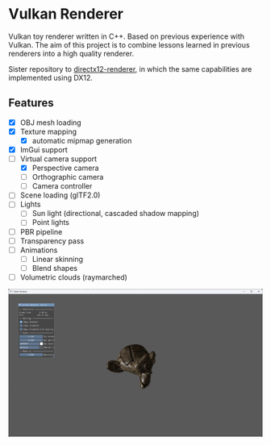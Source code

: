 # Vulkan Renderer

Vulkan toy renderer written in C++. Based on previous experience with Vulkan.
The aim of this project is to combine lessons learned in previous renderers into a high quality renderer.

Sister repository to [directx12-renderer](https://github.com/nemjit001/directx12-renderer), in which the same capabilities are implemented using DX12.

## Features

- [X] OBJ mesh loading
- [X] Texture mapping
	- [X] automatic mipmap generation
- [X] ImGui support
- [ ] Virtual camera support
	- [X] Perspective camera
	- [ ] Orthographic camera
	- [ ] Camera controller
- [ ] Scene loading (glTF2.0)
- [ ] Lights
	- [ ] Sun light (directional, cascaded shadow mapping)
	- [ ] Point lights
- [ ] PBR pipeline
- [ ] Transparency pass
- [ ] Animations
	- [ ] Linear skinning
	- [ ] Blend shapes
- [ ] Volumetric clouds (raymarched)

![A sample image that was rendered using Vulkan renderer](render_sample.png?raw=true "Render Sample")
